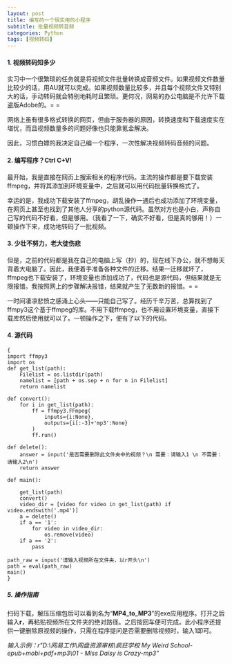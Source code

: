 ```yaml
---
layout: post
title: 编写的一个很实用的小程序
subtitle: 批量视频转音频
categories: Python
tags: [视频转码]
---
```


#### 1. 视频转码知多少
实习中一个很繁琐的任务就是将视频文件批量转换成音频文件。如果视频文件数量比较少的话，用AU就可以完成。如果视频数量比较多，并且每个视频文件又特别大的话，手动转码就会特别地耗时且繁琐。更何况，网易的办公电脑是不允许下载盗版Adobe的。= =

网络上虽有很多格式转换的网页，但由于服务器的原因，转换速度和下载速度实在堪忧，而且视频数量多的问题好像也只能靠氪金解决。

因此，习惯白嫖的我决定自己编一个程序，一次性解决视频转码音频的问题。

#### 2. 编写程序？Ctrl C+V!
最开始，我是直接在网页上搜索相关的程序代码。主流的操作都是要下载安装ffmpeg，并将其添加到环境变量中，之后就可以用代码批量转换格式了。

幸运的是，我成功下载安装了ffmpeg，胡乱操作一通后也成功添加了环境变量，在网页上甚至也找到了其他人分享的python源代码。虽然对方也是小白，声称自己写的代码不好看，但是够用。（我看了一下，确实不好看，但是真的够用！）一顿操作下来，成功地转码了一批视频。

#### 3. 少壮不努力，老大徒伤悲
但是，之前的代码都是我在自己的电脑上写（抄）的，现在线下办公，就不想每天背着大电脑了。因此，我便着手准备各种文件的迁移。结果一迁移就坏了，ffmpeg也下载安装了，环境变量也添加成功了，代码也是源代码，但结果就是无限报错。我按照网上的步骤解决报错，结果就产生了无数新的报错。= =

一时间凄凉悲愤之感涌上心头——只能自己写了。经历千辛万苦，总算找到了ffmpy3这个基于ffmpeg的库。不用下载ffmpeg，也不用设置环境变量，直接下载库然后使用就可以了。一顿操作之下，便有了以下的代码。

#### 4. 源代码
```
{
import ffmpy3
import os
def get_list(path):
    Filelist = os.listdir(path)
    namelist = [path + os.sep + n for n in Filelist]
    return namelist

def convert():
    for i in get_list(path):
        ff = ffmpy3.FFmpeg(
            inputs={i:None},
            outputs={i[:-3]+'mp3':None}
        )
        ff.run()

def delete():
    answer = input('是否需要删除此文件夹中的视频？\n 需要：请输入1 \n 不需要：请输入2\n')
    return answer

def main():
    
    get_list(path)
    convert()
    video_dir = [video for video in get_list(path) if video.endswith('.mp4')]
    a = delete()
    if a == '1':
        for video in video_dir:
            os.remove(video)
    if a == '2':
        pass

path_raw = input('请输入视频所在文件夹，以r开头\n')
path = eval(path_raw)
main()
}
```

##### 5. 操作指南
扫码下载，解压压缩包后可以看到名为“**MP4_to_MP3**”的exe应用程序。打开之后输入**r**，再粘贴视频所在文件夹的绝对路径。之后按回车便可完成。此小程序还提供一键删除原视频的操作，只需在程序提问是否需要删除视频时，输入1即可。

_输入示例：r"D:\网易工作\网盘资源审核\疯狂学校 My Weird School- epub+mobi+pdf+mp3\01 - Miss Daisy is Crazy-mp3"_
